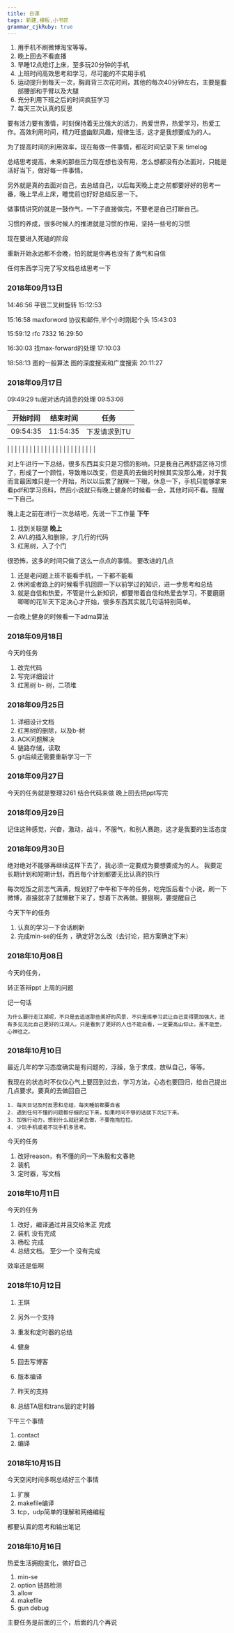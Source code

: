 ```yaml
---
title: 日课
tags: 新建,模板,小书匠
grammar_cjkRuby: true
---
```



1. 用手机不刷微博淘宝等等。
2. 晚上回去不看直播
3. 早睡12点熄灯上床，至多玩20分钟的手机
4. 上班时间高效思考和学习，尽可能的不实用手机
5. 运动提升到每天一次，胸肩背三次花时间，其他的每次40分钟左右，主要是腹部腰部和手臂以及大腿
6. 充分利用下班之后的时间疯狂学习
7. 每天三次认真的反思


要有活力要有激情，时刻保持着无比强大的活力，热爱世界，热爱学习，热爱工作。高效利用时间，精力旺盛幽默风趣，规律生活，这才是我想要成为的人。

为了提高时间的利用效率，现在每做一件事情，都花时间记录下来
timelog

总结思考提高，未来的那些压力现在想也没有用，怎么想都没有办法面对，只能是活好当下，做好每一件事情。

另外就是真的去面对自己，去总结自己，以后每天晚上走之前都要好好的思考一番，晚上早点上床，睡觉前也好好总结反思一下。

做事情讲究的就是一鼓作气，一下子直接做完，不要老是自己打断自己。

习惯的养成，很多时候人的推进就是习惯的作用，坚持一些号的习惯

现在要进入死磕的阶段

重新开始永远都不会晚，怕的就是你再也没有了勇气和自信

任何东西学习完了写文档总结思考一下

### 2018年09月13日

14:46:56
平很二叉树旋转
15:12:53

15:16:58
maxforword 协议和邮件,半个小时刚起个头
15:43:03


15:59:12
rfc  7332 
16:29:50

16:30:03
找max-forward的处理
17:10:03

18:58:13
图的一般算法  图的深度搜索和广度搜索
20:11:27

### 2018年09月17日
09:49:29
tu层对话内消息的处理
09:53:08

| 开始时间    |  结束时间    |  任务     |
| --- | --- | --- |
|     09:54:35 |  11:54:35   | 下发请求到TU     |

|      |    |      |
|      |    |      |
|      |    |      |
|      |    |      |
|      |    |      |
|      |    |      |


对上午进行一下总结，很多东西其实只是习惯的影响，只是我自己再舒适区待习惯了，形成了一个顾性，导致难以改变，但是真的去做的时候其实没那么难，对于我而言最困难只是一个开始，所以以后累了就眯一下眼，休息一下，手机只能够拿来看pdf和学习资料，然后小说就只有晚上健身的时候看一会，其他时间不看。提醒一下自己。



晚上走之前在进行一次总结吧，先说一下工作量
**下午**
1. 找到关联腿
**晚上**
1. AVL的插入和删除，才几行的代码
2. 红黑树，入了个门

很恐怖，这多的时间只做了这么一点点的事情。
要改进的几点
1. 还是老问题上班不能看手机，一下都不能看
2. 休闲或者路上的时候看手机回顾一下以前学过的知识，进一步思考和总结
3. 就是自信和热爱，不管是什么新知识，都要带着自信和热爱去学习，不要磨磨唧唧的花半天下定决心才开始，很多东西其实就几句话特别简单。


一会晚上健身的时候看一下adma算法

### 2018年09月18日
今天的任务
1. 改完代码
2. 写完详细设计
3. 红黑树 b- 树，二项堆



### 2018年09月25日
1. 详细设计文档
2. 红黑树的删除，以及b-树
3. ACK问题解决
4. 链路存储，读取
5. git后续还需要重新学习一下

### 2018年09月27日

今天的任务就是整理3261 结合代码来做
晚上回去把ppt写完

### 2018年09月29日

记住这种感觉，兴奋，激动，战斗，不服气，和别人赛跑，这才是我要的生活态度

### 2018年09月30日

绝对绝对不能够再继续这样下去了，我必须一定要成为要想要成为的人。
我要定长期计划和短期计划，而且每个计划都要无比认真的执行

每次吃饭之前志气满满，规划好了中午和下午的任务，吃完饭后看个小说，刷一下微博，直接就凉了就懒散下来了，想着下次再做。要狠啊，要提醒自己

今天下午的任务

1. 认真的学习一下会话刷新
2. 完成min-se的任务 ，确定好怎么改（去讨论，把方案确定下来）

### 2018年10月08日

今天的任务， 

转正答辩ppt
上周的问题

记一句话

``` 
为什么要行走江湖呢，不只是去追逐那些美好的风景，不只是练拳习武让自己变得更加强大，还有多见见比自己更好的江湖人。只是看到了更好的人也不能白看，一定要高山仰止，虽不能至，心神往之。
```
### 2018年10月10日
最近几年的学习态度确实是有问题的，浮躁，急于求成，放纵自己，等等。

我现在的状态时不仅仅心气上要回到过去，学习方法，心态也要回归，给自己提出几点要求。要真的去做回自己

``` 
1. 每天日记及时反思和总结，每天睡前都要自省
2. 遇到任何不懂的问题都仔细的记下来，如果时间不够的话就下次记下来。
3. 加强行动力，想到什么就赶紧去做，不要拖拖拉拉。
4. 少玩手机或者不玩手机多思考。
```

今天的任务

1. 改好reason，有不懂的问一下朱毅和文春艳
2. 装机
3. 定时器，写文档

### 2018年10月11日

今天的任务
1. 改好，编译通过并且交给朱正 完成
2. 装机 没有完成
3. 杨松   完成
4. 总结文档。 至少一个   没有完成

效率还是低啊


### 2018年10月12日
1. 王琪
2. 另外一个支持
3. 重发和定时器的总结
4. 健身
5. 回去写博客


1. 版本编译
2. 昨天的支持
3. 总结TA层和trans层的定时器

下午三个事情
1. contact
2. 编译

### 2018年10月15日
今天空闲时间多啊总结好三个事情

1. 扩展
2. makefile编译
3. tcp，udp简单的理解和网络编程

都要认真的思考和输出笔记

### 2018年10月16日
热爱生活拥抱变化，做好自己

1. min-se
2. option 链路检测
3. allow
4. makefile
5. gun debug

主要任务是前面的三个，后面的几个再说